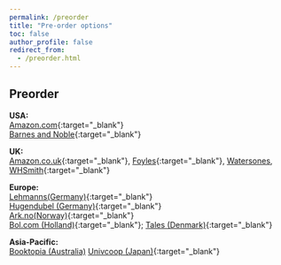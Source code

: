 ```yaml
---
permalink: /preorder
title: "Pre-order options"
toc: false
author_profile: false
redirect_from:
  - /preorder.html
---
```


## Preorder

 **USA:**  
 [Amazon.com](https://www.amazon.com/Data-Analysis-Business-Economics-Policy-dp-1108716202/dp/1108716202/ref=mt_other?_encoding=UTF8&me=&qid=1592915211){:target="_blank"}  
 [Barnes and Noble](https://www.barnesandnoble.com/w/data-analysis-for-business-economics-and-policy-g-bor-b-k-s/1137387367?ean=9781108716208){:target="_blank"}  

**UK:**  
 [Amazon.co.uk](https://www.amazon.co.uk/Data-Analysis-Business-Economics-Policy/dp/1108716202){:target="_blank"},
 [Foyles](https://www.foyles.co.uk/witem/business/data-analysis-for-business,gabor-bekes-gabor-kezdi-9781108716208){:target="_blank"}, [Watersones](https://www.waterstones.com/book/data-analysis-for-business-economics-and-policy/gabor-bekes/gabor-kezdi/9781108716208),
 [WHSmith](https://www.whsmith.co.uk/products/data-analysis-for-business-economics-and-policy/gabor-bekes/gabor-kezdi/paperback/9781108716208.html){:target="_blank"}            
 

**Europe:**  
 [Lehmanns(Germany)](https://www.lehmanns.de/shop/wirtschaft/52811591-9781108716208-data-analysis-for-business-economics-and-policy){:target="_blank"}  
 [Hugendubel (Germany)](https://www.hugendubel.de/de/taschenbuch/gabor_bekes_gabor_university_of_michigan_ann_arbor_kezdi-data_analysis_for_business_economics_and_policy-39490275-produkt-details.html){:target="_blank"}   
 [Ark.no(Norway)](https://www.ark.no/boker/Gabor-Bekes-Data-Analysis-for-Business-Economics-a-9781108483018){:target="_blank"}  
 [Bol.com (Holland)](https://www.bol.com/nl/f/-/9300000005301765/){:target="_blank"}; 
 [Tales (Denmark)](https://tales.dk/data-analysis-for-business-economics-and-policy_gabor-bekes_9781108716208){:target="_blank"}   

 **Asia-Pacific:**  
 [Booktopia (Australia)](https://www.booktopia.com.au/data-analysis-for-business-economics-and-policy-gabor-bekes/book/9781108716208.html)
 [Univcoop (Japan)](https://yosho.univcoop.jp/BookShop/Book/Detail?icd=1031612061&isbn=978-1-108-71620-8){:target="_blank"}



